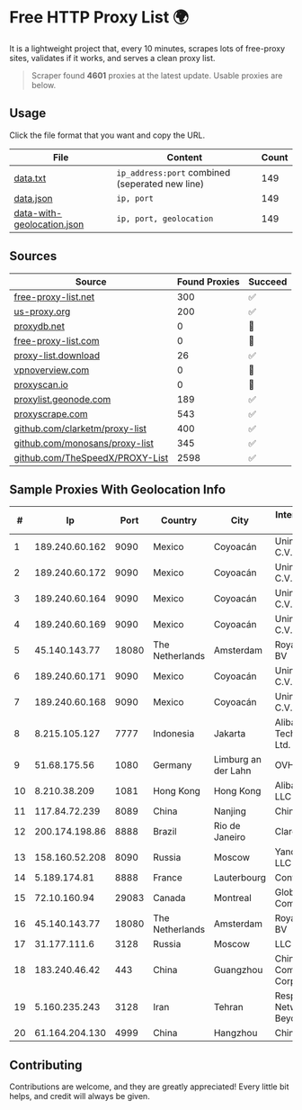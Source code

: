 
# Free HTTP Proxy List 🌍

It is a lightweight project that, every 10 minutes, scrapes lots of free-proxy sites, validates if it works, and serves a clean proxy list.


> Scraper found **4601** proxies at the latest update. Usable proxies are below.

## Usage

Click the file format that you want and copy the URL.


|File|Content|Count|
|----|-------|-----|
|[data.txt](https://raw.githubusercontent.com/themiralay/Proxy-List-World/master/data.txt)|`ip_address:port` combined (seperated new line)|149|
|[data.json](https://raw.githubusercontent.com/themiralay/Proxy-List-World/master/data.json)|`ip, port`|149|
|[data-with-geolocation.json](https://raw.githubusercontent.com/themiralay/Proxy-List-World/master/data-with-geolocation.json)|`ip, port, geolocation`|149|

## Sources

|Source|Found Proxies|Succeed|
|------|-------------|-------|
|[free-proxy-list.net](https://free-proxy-list.net)|300|✅|
|[us-proxy.org](https://www.us-proxy.org)|200|✅|
|[proxydb.net](http://proxydb.net)|0|🚫|
|[free-proxy-list.com](https://free-proxy-list.com/?page=&port=&type%5B%5D=http&type%5B%5D=https&up_time=0&search=Search)|0|🚫|
|[proxy-list.download](https://www.proxy-list.download/HTTP)|26|✅|
|[vpnoverview.com](https://vpnoverview.com/privacy/anonymous-browsing/free-proxy-servers)|0|🚫|
|[proxyscan.io](https://www.proxyscan.io)|0|🚫|
|[proxylist.geonode.com](https://proxylist.geonode.com/api/proxy-list?limit=300&page=1&sort_by=lastChecked&sort_type=desc&protocols=http,https)|189|✅|
|[proxyscrape.com](https://api.proxyscrape.com/v2/?request=displayproxies&protocol=http&timeout=10000&country=all&ssl=all&anonymity=all)|543|✅|
|[github.com/clarketm/proxy-list](https://raw.githubusercontent.com/clarketm/proxy-list/master/proxy-list-raw.txt)|400|✅|
|[github.com/monosans/proxy-list](https://raw.githubusercontent.com/monosans/proxy-list/main/proxies/http.txt)|345|✅|
|[github.com/TheSpeedX/PROXY-List](https://raw.githubusercontent.com/TheSpeedX/PROXY-List/master/http.txt)|2598|✅|


## Sample Proxies With Geolocation Info

|#|Ip|Port|Country|City|Internet Service Provider|
|-|--|----|-------|----|-------------------------|
|1|189.240.60.162|9090|Mexico|Coyoacán|Uninet S.A. de C.V.|
|2|189.240.60.172|9090|Mexico|Coyoacán|Uninet S.A. de C.V.|
|3|189.240.60.164|9090|Mexico|Coyoacán|Uninet S.A. de C.V.|
|4|189.240.60.169|9090|Mexico|Coyoacán|Uninet S.A. de C.V.|
|5|45.140.143.77|18080|The Netherlands|Amsterdam|RoyaleHosting BV|
|6|189.240.60.171|9090|Mexico|Coyoacán|Uninet S.A. de C.V.|
|7|189.240.60.168|9090|Mexico|Coyoacán|Uninet S.A. de C.V.|
|8|8.215.105.127|7777|Indonesia|Jakarta|Alibaba (US) Technology Co., Ltd.|
|9|51.68.175.56|1080|Germany|Limburg an der Lahn|OVH SAS|
|10|8.210.38.209|1081|Hong Kong|Hong Kong|Alibaba.com LLC|
|11|117.84.72.239|8089|China|Nanjing|Chinanet|
|12|200.174.198.86|8888|Brazil|Rio de Janeiro|Claro S.A|
|13|158.160.52.208|8090|Russia|Moscow|Yandex.Cloud LLC|
|14|5.189.174.81|8888|France|Lauterbourg|Contabo GmbH|
|15|72.10.160.94|29083|Canada|Montreal|GloboTech Communications|
|16|45.140.143.77|18080|The Netherlands|Amsterdam|RoyaleHosting BV|
|17|31.177.111.6|3128|Russia|Moscow|LLC Smart Ape|
|18|183.240.46.42|443|China|Guangzhou|China Mobile Communications Corporation|
|19|5.160.235.243|3128|Iran|Tehran|Respina Networks & Beyond PJSC|
|20|61.164.204.130|4999|China|Hangzhou|Chinanet|



## Contributing

Contributions are welcome, and they are greatly appreciated! Every
little bit helps, and credit will always be given.

